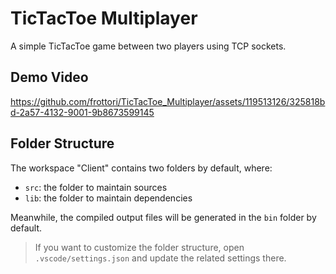 # TicTacToe Multiplayer 

A simple TicTacToe game between two players using TCP sockets.

## Demo Video

https://github.com/frottori/TicTacToe_Multiplayer/assets/119513126/325818bd-2a57-4132-9001-9b8673599145

## Folder Structure

The workspace "Client" contains two folders by default, where:

- `src`: the folder to maintain sources
- `lib`: the folder to maintain dependencies

Meanwhile, the compiled output files will be generated in the `bin` folder by default.

> If you want to customize the folder structure, open `.vscode/settings.json` and update the related settings there.
